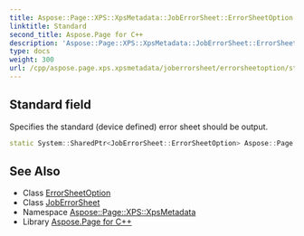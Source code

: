```yaml
---
title: Aspose::Page::XPS::XpsMetadata::JobErrorSheet::ErrorSheetOption::Standard field
linktitle: Standard
second_title: Aspose.Page for C++
description: 'Aspose::Page::XPS::XpsMetadata::JobErrorSheet::ErrorSheetOption::Standard field. Specifies the standard (device defined) error sheet should be output in C++.'
type: docs
weight: 300
url: /cpp/aspose.page.xps.xpsmetadata/joberrorsheet/errorsheetoption/standard/
---
```

## Standard field


Specifies the standard (device defined) error sheet should be output.

```cpp
static System::SharedPtr<JobErrorSheet::ErrorSheetOption> Aspose::Page::XPS::XpsMetadata::JobErrorSheet::ErrorSheetOption::Standard
```

## See Also

* Class [ErrorSheetOption](../)
* Class [JobErrorSheet](../../)
* Namespace [Aspose::Page::XPS::XpsMetadata](../../../)
* Library [Aspose.Page for C++](../../../../)
